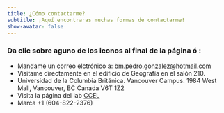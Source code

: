 ```yaml
---
title: ¿Cómo contactarme?
subtitle: ¡Aquí encontraras muchas formas de contactarme!
show-avatar: false
---
```


### Da clic sobre aguno de los iconos al final de la página ó :

 * Mandame un correo elctrónico a: bm.pedro.gonzalez@hotmail.com
 * Visitame directamente en el edificio de Geografía en el salón 210. 
  * Universidad de la Columbia Británica. Vancouver Campus. 1984 West Mall, Vancouver, BC Canada V6T 1Z2 
 * Visita la página del lab [CCEL](http://simondonner.com/lab-team/) 
 * Marca +1 (604-822-2376) 
 
